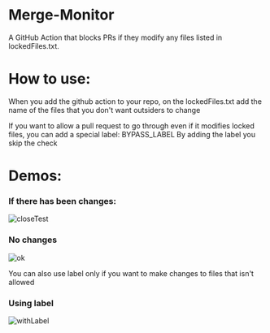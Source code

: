 # Merge-Monitor

A GitHub Action that blocks PRs if they modify any files listed in lockedFiles.txt.

# How to use:

When you add the github action to your repo, on the lockedFiles.txt add the name of the files that you don't want outsiders to change

If you want to allow a pull request to go through even if it modifies locked files, you can add a special label: BYPASS_LABEL
By adding the label you skip the check

# Demos:

### If there has been changes:
![closeTest](https://github.com/user-attachments/assets/d6c91727-e20c-428c-a20e-51cba4b0938a)

### No changes 
![ok](https://github.com/user-attachments/assets/193c153c-23dc-4e1a-a960-feb0769b3f74)

You can also use label only if you want to make changes to files that isn't allowed

### Using label
![withLabel](https://github.com/user-attachments/assets/562f8ff4-a6e5-4d3e-8cae-a7e0dde2d5df)
